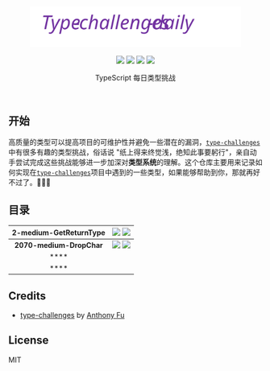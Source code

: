 <p align='center'>
  <img src='./pic/logo.svg' width='420'/>
</p>

<p align="center">
    <img src="https://img.shields.io/github/last-commit/martisss/type-challenges-daily">
    <img src="https://img.shields.io/maintenance/yes/2022"/>
    <img src="https://img.shields.io/badge/-%E6%AD%A3%E5%9C%A8%E6%96%BD%E5%B7%A5-red"/>
    <a href='https://www.typescriptlang.org/play?install-plugin=%40type-challenges%2Fplayground-plugin'>
       <img src='https://img.shields.io/badge/Playground-143?logo=typescript&color=3178C6&logoColor=fff'/>
    </a>
</p>

<p align='center'>TypeScript 每日类型挑战</p>

<br/>

## 开始

高质量的类型可以提高项目的可维护性并避免一些潜在的漏洞，[`type-challenges`](https://github.com/type-challenges/type-challenges) 中有很多有趣的类型挑战，俗话说 "纸上得来终觉浅，绝知此事要躬行"，亲自动手尝试完成这些挑战能够进一步加深对**类型系统**的理解。这个仓库主要用来记录如何实现在[`type-challenges`](https://github.com/type-challenges/type-challenges)项目中遇到的一些类型，如果能够帮助到你，那就再好不过了。:tada::tada::tada:

## 目录

| **2-medium-GetReturnType** | <a href="https://github.com/type-challenges/type-challenges/blob/main/questions/00002-medium-return-type/README.zh-CN.md" target="_blank"><img src="https://img.shields.io/badge/Playground-%E5%8E%BB%E5%81%9A%E6%93%8D-blue"/></a> <a href='./src/2-medium-GetReturnType.md' alt='2'><img src="https://img.shields.io/badge/-Answer-green"/></a> |
| :------------------------: | :----------------------------------------------------------: |
|  **2070-medium-DropChar**  | <a href="https://github.com/type-challenges/type-challenges/blob/main/questions/02070-medium-drop-char/README.md" target="_blank"><img src="https://img.shields.io/badge/Playground-%E5%8E%BB%E5%81%9A%E6%93%8D-blue"/></a> <a href='./src/2070-medium-DropChar.md' alt='2'><img src="https://img.shields.io/badge/-Answer-green"/></a> |
|            ****            |                                                              |
|            ****            |                                                              |

## Credits

- [type-challenges](https://github.com/type-challenges/type-challenges) by [Anthony Fu](https://github.com/antfu)

## License

MIT